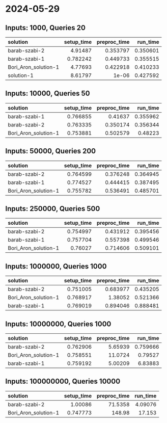# 2024-05-29

## Inputs: 1000, Queries 20

| solution             |   setup_time |   preproc_time |   run_time |
|:---------------------|-------------:|---------------:|-----------:|
| barab-szabi-2        |     4.91487  |       0.353797 |   0.350601 |
| barab-szabi-1        |     0.782242 |       0.449733 |   0.355515 |
| Bori_Aron_solution-1 |     4.77693  |       0.422918 |   0.410233 |
| solution-1           |     8.61797  |       1e-06    |   0.427592 |

## Inputs: 10000, Queries 50

| solution             |   setup_time |   preproc_time |   run_time |
|:---------------------|-------------:|---------------:|-----------:|
| barab-szabi-1        |     0.766855 |       0.41637  |   0.355962 |
| barab-szabi-2        |     0.763335 |       0.350174 |   0.356344 |
| Bori_Aron_solution-1 |     0.753881 |       0.502579 |   0.48223  |

## Inputs: 50000, Queries 200

| solution             |   setup_time |   preproc_time |   run_time |
|:---------------------|-------------:|---------------:|-----------:|
| barab-szabi-2        |     0.764599 |       0.376248 |   0.364945 |
| barab-szabi-1        |     0.774527 |       0.444415 |   0.387495 |
| Bori_Aron_solution-1 |     0.755782 |       0.536491 |   0.485701 |

## Inputs: 250000, Queries 500

| solution             |   setup_time |   preproc_time |   run_time |
|:---------------------|-------------:|---------------:|-----------:|
| barab-szabi-2        |     0.754997 |       0.431912 |   0.395456 |
| barab-szabi-1        |     0.757704 |       0.557398 |   0.499546 |
| Bori_Aron_solution-1 |     0.76027  |       0.714606 |   0.509101 |

## Inputs: 1000000, Queries 1000

| solution             |   setup_time |   preproc_time |   run_time |
|:---------------------|-------------:|---------------:|-----------:|
| barab-szabi-2        |     0.751005 |       0.683977 |   0.435205 |
| Bori_Aron_solution-1 |     0.768917 |       1.38052  |   0.521366 |
| barab-szabi-1        |     0.769019 |       0.894046 |   0.888481 |

## Inputs: 10000000, Queries 1000

| solution             |   setup_time |   preproc_time |   run_time |
|:---------------------|-------------:|---------------:|-----------:|
| barab-szabi-2        |     0.762906 |        5.65939 |   0.759666 |
| Bori_Aron_solution-1 |     0.758551 |       11.0724  |   0.79527  |
| barab-szabi-1        |     0.759192 |        5.00209 |   6.83883  |

## Inputs: 100000000, Queries 10000

| solution             |   setup_time |   preproc_time |   run_time |
|:---------------------|-------------:|---------------:|-----------:|
| barab-szabi-2        |     1.00086  |        71.5358 |    4.09076 |
| Bori_Aron_solution-1 |     0.747773 |       148.98   |   17.153   |